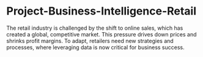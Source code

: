 # Project-Business-Intelligence-Retail
The retail industry is challenged by the shift to online sales, which has created a global, competitive market. This pressure drives down prices and shrinks profit margins. To adapt, retailers need new strategies and processes, where leveraging data is now critical for business success.
